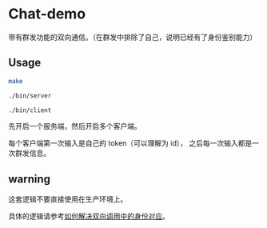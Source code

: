 # Chat-demo

带有群发功能的双向通信。（在群发中排除了自己，说明已经有了身份鉴别能力）

## Usage

```bash
make

./bin/server

./bin/client
```

先开启一个服务端，然后开启多个客户端。

每个客户端第一次输入是自己的 token（可以理解为 id），
之后每一次输入都是一次群发信息。

## warning

这套逻辑不要直接使用在生产环境上。

具体的逻辑请参考[如何解决双向调用中的身份对应](../../readme.md#solve-the-paradox-of-biconnections-identification-problem)。
